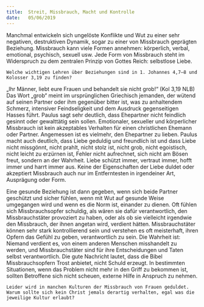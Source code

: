 ```yaml
---
title:  Streit, Missbrauch, Macht und Kontrolle
date:   05/06/2019
---
```



Manchmal entwickeln sich ungelöste Konflikte und Wut zu einer sehr negativen, destruktiven Dynamik, sogar zu einer von Missbrauch geprägten Beziehung. Missbrauch kann viele Formen annehmen: körperlich, verbal, emotional, psychisch, sexuell usw. Jede Form von Missbrauch steht im Widerspruch zu dem zentralen Prinzip von Gottes Reich: selbstlose Liebe.

`Welche wichtigen Lehren über Beziehungen sind in 1. Johannes 4,7–8 und Kolosser 3,19 zu finden?`

„Ihr Männer, liebt eure Frauen und behandelt sie nicht grob!“ (Kol 3,19 NLB) Das Wort „grob“ meint im ursprünglichen Griechisch jemanden, der wütend auf seinen Partner oder ihm gegenüber bitter ist, was zu anhaltendem Schmerz, intensiver Feindseligkeit und dem Ausdruck gegenseitigen Hasses führt. Paulus sagt sehr deutlich, dass Ehepartner nicht feindlich gesinnt oder gewalttätig sein sollen. Emotionaler, sexueller und körperlicher Missbrauch ist kein akzeptables Verhalten für einen christlichen Ehemann oder Partner. Angemessen ist es vielmehr, den Ehepartner zu lieben. Paulus macht auch deutlich, dass Liebe geduldig und freundlich ist und dass Liebe nicht missgönnt, nicht prahlt, nicht stolz ist, nicht grob, nicht egoistisch, nicht leicht zu erzürnen ist, Fehler nicht aufrechnet, sich nicht am Bösen freut, sondern an der Wahrheit. Liebe schützt immer, vertraut immer, hofft immer und harrt immer aus. Keine der Eigenschaften der Liebe duldet oder akzeptiert Missbrauch auch nur im Entferntesten in irgendeiner Art, Ausprägung oder Form.

Eine gesunde Beziehung ist dann gegeben, wenn sich beide Partner geschützt und sicher fühlen, wenn mit Wut auf gesunde Weise umgegangen wird und wenn es die Norm ist, einander zu dienen. Oft fühlen sich Missbrauchsopfer schuldig, als wären sie dafür verantwortlich, den Missbrauchstäter provoziert zu haben, oder als ob sie vielleicht irgendwie den Missbrauch, der ihnen angetan wird, verdient hätten. Missbrauchstäter können sehr stark kontrollierend sein und verstehen es oft meisterhaft, ihren Opfern das Gefühl zu geben, verantwortlich zu sein. Die Wahrheit ist: Niemand verdient es, von einem anderen Menschen misshandelt zu werden, und Missbrauchstäter sind für ihre Entscheidungen und Taten selbst verantwortlich. Die gute Nachricht lautet, dass die Bibel Missbrauchsopfern Trost anbietet, nicht Schuld erzeugt. In bestimmten Situationen, wenn das Problem nicht mehr in den Griff zu bekommen ist, sollten Betroffene sich nicht scheuen, externe Hilfe in Anspruch zu nehmen.

`Leider wird in manchen Kulturen der Missbrauch von Frauen geduldet. Warum sollte sich kein Christ jemals derartig verhalten, egal was die jeweilige Kultur erlaubt?`
